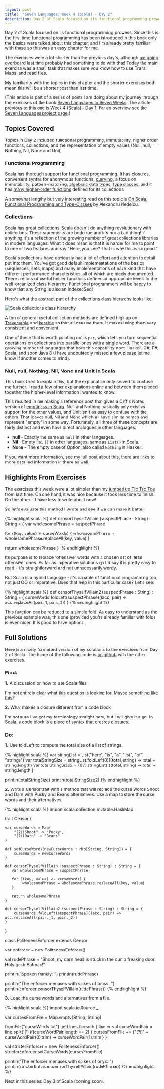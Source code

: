 ```yaml
---
layout: post
title:  "Seven Languages: Week 4 (Scala) - Day 2"
description: Day 2 of Scala focused on its functional programming prowess. Since this is the first time functional programming has
---
```


Day 2 of Scala focused on its functional programming prowess. Since this is
the first time functional programming has been introduced in this book only the
basics were talked about this chapter, and I'm already pretty familiar with
those so this was an easy chapter for me.

The exercises were a lot shorter than the previous day's, although [me going
overboard](/projects/arbitrarily-sized-tic-tac-toe/) last
time probably had something to do with that! Today the main exercise was
a small task that makes sure you know how to use Traits, Maps, and read files.

My familiarity with the topics in this chapter and the shorter
exercises both mean this will be a shorter post than last time.

<div class="interjection"><p>
(This article is part of a series of posts I am doing about my journey through the exercises of the book <a href="http://pragprog.com/book/btlang/seven-languages-in-seven-weeks">Seven Languages In Seven Weeks</a>. The article previous to this one is <a href="/blog/2013/03/28/seven-languages-week-4-day-1/">Week 4 (Scala) - Day 1</a>. For an overview see the <a href="/projects/seven-languages-in-seven-weeks/">Seven Languages project page</a>.)
</p></div>

Topics Covered
---

Topics in Day 2 included functional programming, immutability, higher order functions, collections, and the
representation of empty values (Null, null, Nothing, Nil, None and Unit).

<h3>Functional Programming</h3>

Scala has thorough support for functional programming. It has closures,
convenient syntax for anonymous functions,
[currying](http://www.scala-lang.org/node/135), a focus on immutability,
pattern-matching, [algebraic data
types](http://gleichmann.wordpress.com/2011/01/30/functional-scala-algebraic-datatypes-enumerated-types/),
[type
classes](http://www.sidewayscoding.com/2011/01/introduction-to-type-classes-in-scala.html),
and it has [many higher-order
functions](http://www.scala-lang.org/api/current/index.html#scala.collection.Iterable)
defined for its collections.

A somewhat lengthy but very interesting read on this topic is [On Scala, Functional
Programming and Type-Classes](https://www.bionicspirit.com/blog/2012/11/02/scala-functional-programming-type-classes.html) by Alexandru Nedelcu.

<h3>Collections</h3>

Scala has great collections. Scala doesn't do anything revolutionary with
collections. These statements are both true and it's not a bad thing! If
anything it's a reflection of the growing number of great collections libraries
in modern languages. What it does mean is that it is harder for me to point to
one or two features and say "Here, you see? That is why this is so good."

Scala's collections have obviously had a lot of effort and attention to detail
put into them. You've got good default implementations of the basics (sequences,
sets, maps) and many implementations of each kind that have different
performance characteristics, all of which are nicely documented. There are lots
of useful helper functions defined at appropriate levels in the well-organized
class hierarchy. Functional programmers will be happy to know that any String is
also an IndexedSeq!

Here's what the abstract part of the collections class hierarchy looks like:

![Scala collections class hierarchy](/img/scala-collections.png)

A ton of general useful collection methods are defined high up on
[Traversable](http://www.scala-lang.org/api/current/index.html#scala.collection.Traversable)
and
[Iterable](http://www.scala-lang.org/api/current/index.html#scala.collection.Iterable)
so that all can use them. It makes using them very consistent and convenient.

One of these that is worth pointing out is `par`, which lets you turn sequential
operations on collections into parallel ones with a single word. There are a
growing number of languages that have this capability now: Haskell, C#, F#,
Scala, and soon Java 8 (I have undoubtedly missed a few, please let me know if
another comes to mind).

<h3>Null, null, Nothing, Nil, None and Unit in Scala</h3>

This book tried to explain this, but the explanation only served to confuse me
further. I read a few other explanations online and between them pieced together
the higher-level information I wanted to know.

This resulted in me making a reference post that gives a Cliff's Notes version
of [emptiness in Scala](/blog/2013/03/31/representing-empty-in-scala/).
Null and Nothing basically only exist as support for the other values, and Unit
isn't as easy to confuse with the others. That leaves null, Nil and None which
all have similar names and represent "empty" in some way. Fortunately, all
three of these concepts are fairly distinct and even have direct analogues in
other languages.

 * **null** - Exactly the same as `null` in other languages.
 * **Nil** - Empty list. `[]` in other languages, same as `List()` in Scala.
 * **None** - The empty case of Option, also called `Nothing` in Haskell.

If you want more information, see my [full post about this](/blog/2013/03/31/representing-empty-in-scala/), there are links to more
detailed information in there as well.

Highlights From Exercises
---

The exercises this week were a lot simpler than my [jumped up Tic Tac
Toe](/projects/arbitrarily-sized-tic-tac-toe/) from last time. On one hand, it
was nice because it took less time to finish. On the other... I have less
to write about now!

So let's evaluate this method I wrote and see if we can make it better:

{% highlight scala %}
def censorThyselfVillain (suspectPhrase : String) : String = {
   var wholesomePhrase = suspectPhrase

   for ((key, value) <- curseWords) {
        wholesomePhrase = wholesomePhrase.replaceAll(key, value)
   }

   return wholesomePhrase
}
{% endhighlight %}

Its purpose is to replace 'offensive' words with a chosen set of 'less
offensive' ones. As far as imperative solutions go I'd say it is pretty easy to
read - it's straightforward and not unnecessarily wordy.

But Scala is a hybrid language - it's capable of functional programming too, not
just OO or imperative. Does that help in this particular case? Let's see:

{% highlight scala %}
def censorThyselfVillain2 (suspectPhrase : String) : String = {
    curseWords.foldLeft(suspectPhrase)((acc, pair) => acc.replaceAll(pair._1, pair._2))
}
{% endhighlight %}

This function can be reduced to a simple fold. As easy to understand as the
previous example was, this one (provided you're already familiar with fold) is
even nicer. It is good to have options.

Full Solutions
---

Here is a nicely formatted version of my solutions to the exercises from Day 2 of Scala. The home of the following code is [on github](https://github.com/nickknw/seven-languages-in-seven-weeks/blob/master/week-4-scala/day2.scala) with the other exercises.

<div id="formatted_solutions">

<h3>Find:</h3>

<div class="question"><b>1.</b> A discussion on how to use Scala files</div>

<p> I'm not entirely clear what this question is looking for. Maybe something
<a href="http://www.scala-lang.org/node/166">like this</a>?</p>

<div class="question"><b>2.</b> What makes a closure different from a code block</div>

<p>I'm not sure I've got my terminology straight here, but I will give it a go.
In Scala, a code block is a piece of syntax that creates closures.</p>

<h3>Do:</h3>

<div class="question"><b>1.</b> Use foldLeft to compute the total size of a list of strings.</div>

{% highlight scala %}
var stringList = List("here", "is", "a", "list", "of", "strings")
var totalStringSize = stringList.foldLeft(0)((total, string) => total + string.length)
var totalStringSize2 = (0 /: stringList) {(total, string) => total + string.length }

println(totalStringSize)
println(totalStringSize2)
{% endhighlight %}

<div class="question"><b>2.</b> Write a Censor trait with a method that will replace the curse words Shoot and Darn with Pucky and Beans alternatives. Use a map to store the curse words and their alternatives.</div>

{% highlight scala %}
import scala.collection.mutable.HashMap

trait Censor {

    var curseWords = Map(
        "(?i)Shoot" -> "Pucky",
        "(?i)Darn" -> "Beans"
    )

    def setCurseWords(newCurseWords : Map[String, String]) = {
        curseWords = newCurseWords
    }

    def censorThyselfVillain (suspectPhrase : String) : String = {
       var wholesomePhrase = suspectPhrase

       for ((key, value) <- curseWords) {
            wholesomePhrase = wholesomePhrase.replaceAll(key, value)
       }

       return wholesomePhrase
    }

    def censorThyselfVillain2 (suspectPhrase : String) : String = {
        curseWords.foldLeft(suspectPhrase)((acc, pair) => acc.replaceAll(pair._1, pair._2))
    }
}

class PolitenessEnforcer extends Censor

var enforcer = new PolitenessEnforcer()

val rudePhrase = "Shoot, my darn head is stuck in the dumb freaking door. Holy gosh Batman!"

println("Spoken frankly: ")
println(rudePhrase)

println("The enforcer menaces with spikes of brass: ")
println(enforcer.censorThyselfVillain(rudePhrase))
{% endhighlight %}

<div class="question"><b>3.</b> Load the curse words and alternatives from a file.</div>

{% highlight scala %}
import scala.io.Source._

var cursesFromFile = Map.empty[String, String]

fromFile("curseWords.txt").getLines.foreach { line =>
    val curseWordPair = line.split('|')
    if(curseWordPair.length == 2) {
        cursesFromFile += ("(?i)" + curseWordPair(0).trim) -> curseWordPair(1).trim
    }
}

val stricterEnforcer = new PolitenessEnforcer()
stricterEnforcer.setCurseWords(cursesFromFile)

println("The enforcer menaces with spikes of onyx: ")
println(stricterEnforcer.censorThyselfVillain(rudePhrase))
{% endhighlight %}

</div>

Next in this series: Day 3 of Scala (coming soon).
